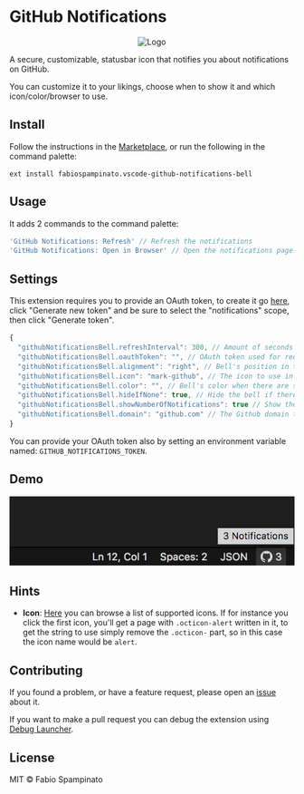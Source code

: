# GitHub Notifications

<p align="center">
  <img src="https://raw.githubusercontent.com/fabiospampinato/vscode-github-notifications-bell/master/resources/logo.png" width="128" alt="Logo">
</p>

A secure, customizable, statusbar icon that notifies you about notifications on GitHub.

You can customize it to your likings, choose when to show it and which icon/color/browser to use.

## Install

Follow the instructions in the [Marketplace](https://marketplace.visualstudio.com/items?itemName=fabiospampinato.vscode-github-notifications-bell), or run the following in the command palette:

```shell
ext install fabiospampinato.vscode-github-notifications-bell
```

## Usage

It adds 2 commands to the command palette:

```js
'GitHub Notifications: Refresh' // Refresh the notifications
'GitHub Notifications: Open in Browser' // Open the notifications page in the browser
```

## Settings

This extension requires you to provide an OAuth token, to create it go [here](https://github.com/settings/tokens), click "Generate new token" and be sure to select the "notifications" scope, then click "Generate token".

```js
{
  "githubNotificationsBell.refreshInterval": 300, // Amount of seconds to wait before each refresh
  "githubNotificationsBell.oauthToken": "", // OAuth token used for requesting the notifications
  "githubNotificationsBell.alignment": "right", // Bell's position in the statusbar (left/right)
  "githubNotificationsBell.icon": "mark-github", // The icon to use in the statusbar
  "githubNotificationsBell.color": "", // Bell's color when there are some notifications
  "githubNotificationsBell.hideIfNone": true, // Hide the bell if there are no notifications
  "githubNotificationsBell.showNumberOfNotifications": true // Show the number of notifications alongside the bell icon
  "githubNotificationsBell.domain": "github.com" // The Github domain to query against. Github Enterprise may use a different domain
}
```

You can provide your OAuth token also by setting an environment variable named: `GITHUB_NOTIFICATIONS_TOKEN`.

## Demo

![Demo](resources/demo.png)

## Hints

- **Icon**: [Here](https://octicons.github.com/) you can browse a list of supported icons. If for instance you click the first icon, you'll get a page with `.octicon-alert` written in it, to get the string to use simply remove the `.octicon-` part, so in this case the icon name would be `alert`.

## Contributing

If you found a problem, or have a feature request, please open an [issue](https://github.com/fabiospampinato/vscode-github-notifications-bell/issues) about it.

If you want to make a pull request you can debug the extension using [Debug Launcher](https://marketplace.visualstudio.com/items?itemName=fabiospampinato.vscode-debug-launcher).

## License

MIT © Fabio Spampinato
